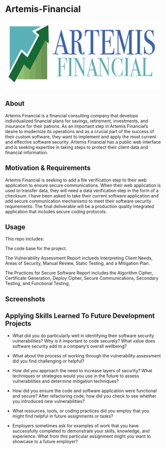 # Artemis-Financial
<img src="./CS 305 Artemis Financial.png" alt="Artemis-Financial-logo" height="225" width="500"/>

## About
Artemis Financial is a financial consulting company that develops individualized financial plans for savings, retirement, investments, and insurance for their patrons. As an important step in Artemis Financial’s desire to modernize its operations and as a crucial part of the success of their custom software, they want to implement and apply the most current and effective software security. Artemis Financial has a public web interface and is seeking expertise in taking steps to protect their client data and financial information.

## Motivation & Requirements
Artemis Financial is seeking to add a file verification step to their web application to ensure secure communications. When their web application is used to transfer data, they will need a data verification step in the form of a checksum. I have been asked to take their current software application and add secure communication mechanisms to meet their software security requirements. The final deliverable will be a production quality integrated application that includes secure coding protocols.

## Usage
This repo includes:

The code base for the project.

The Vulnerability Assessment Report inclueds Interpreting Client Needs, Areas of Security, Manual Review, Static Testing, and a Mitigation Plan.

The Practices for Secure Software Report includes the Algorithm Cipher, Certificate Generation, Deploy Cipher, Secure Communications, Secondary Testing, and Functional Testing.

## Screenshots




## Applying Skills Learned To Future Development Projects
- What did you do particularly well in identifying their software security vulnerabilities? Why is it important to code securely? What value does software security add to a company’s overall wellbeing?

- What about the process of working through the vulnerability assessment did you find challenging or helpful?

- How did you approach the need to increase layers of security? What techniques or strategies would you use in the future to assess vulnerabilities and determine mitigation techniques?

- How did you ensure the code and software application were functional and secure? After refactoring code, how did you check to see whether you introduced new vulnerabilities?

- What resources, tools, or coding practices did you employ that you might find helpful in future assignments or tasks?

- Employers sometimes ask for examples of work that you have successfully completed to demonstrate your skills, knowledge, and experience. What from this particular assignment might you want to showcase to a future employer?
